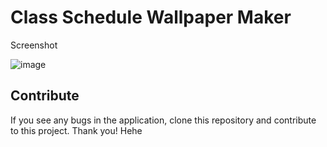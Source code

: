 # Class Schedule Wallpaper Maker

Screenshot

![image](https://github.com/ejpalen/class-schedule-wallpaper-maker/assets/92970626/42e4796a-32da-4948-91bf-22be0b665408)


## Contribute

If you see any bugs in the application, clone this repository and contribute to this project. Thank you! Hehe
